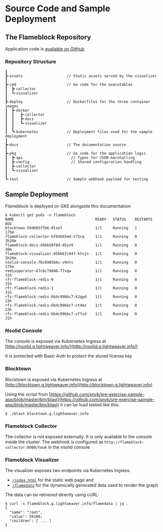 # Source Code and Sample Deployment

## The Flameblock Repository

Application code is [available on GitHub](https://github.com/gargath/flameblock)

### Repository Structure

```
┃
┣╸assets                    // Static assets served by the visualizer
┃
┣╸cmd                       // Go code for the executables
┃  ┣╸collector
┃  ┗╸visualizer
┃
┣╸deploy                    // Dockerfiles for the three container images
┃  ┣╸docker
┃  ┃   ┣╸collector
┃  ┃   ┣╸docs
┃  ┃   ┗╸visualizer
┃  ┃
┃  ┗╸kubernetes             // Deployment files used for the sample deployment
┃
┣╸docs                      // The documentation source
┃
┣╸pkg                       // Go code for the application logic
┃  ┣╸api                      // Types for JSON marshalling
┃  ┣╸config                   // Shared configuration handling
┃  ┣╸collector
┃  ┗╸visualizer
┃
┗╸test                      // Sample webhook payload for testing
```

## Sample Deployment

Flameblock is deployed on GKE alongside this documentation:

```
$ kubectl get pods -n flameblock
NAME                                     READY   STATUS    RESTARTS   AGE
blocktown-56d685ffb6-8lsm7               1/1     Running   1          175m
flameblock-collector-b764b654d-t72cq     1/1     Running   0          3h26m
flameblock-docs-d5bb58f8d-85zv9          1/1     Running   0          30m
flameblock-visualizer-85bb67c947-htsjn   1/1     Running   0          3h26m
nsolid-console-7bc6985bbc-v9nts          1/1     Running   0          175m
redisoperator-67c6c79d46-77vqw           1/1     Running   0          31h
rfr-flameblock-redis-0                   1/1     Running   0          31h
rfr-flameblock-redis-1                   1/1     Running   0          31h
rfs-flameblock-redis-6b4c99bbc7-k2qpd    1/1     Running   0          23h
rfs-flameblock-redis-6b4c99bbc7-st4mz    1/1     Running   0          23h
rfs-flameblock-redis-6b4c99bbc7-zffzd    1/1     Running   0          31h
```

### Nsolid Console

The console is exposed via Kubernetes Ingress at [http://nsolid.g.lightweaver.info/](http://nsolid.g.lightweaver.info/)

It is protected with Basic Auth to protect the stored license key


### Blocktown

Blocktown is exposed via Kubernetes Ingress at [http://blocktown.g.lightweaver.info](http://blocktown.g.lightweaver.info)

Using the script from [https://github.com/snyk/sre-exercise-sample-app/blob/master/bin/blast](https://github.com/snyk/sre-exercise-sample-app/blob/master/bin/blast)
it can be load tested like this:
```
$ ./blast blocktown.g.lightweaver.info
```

### Flameblock Collector

The collector is not exposed externally. It is only available to the console inside the cluster. The webhook is configured as `http://flameblock-collector:8000/hook` in the nsolid console


### Flameblock Visualizer

The visualizer exposes two endpoints via Kubernetes Ingress:

* [`/index.html`](http://flameblock.g.lightweaver.info/index.html) for the static web page
and
* [`/flamedata`](http://flameblock.g.lightweaver.info/flamedata) for the dynamically generated data used to render the graph

The data can be retrieved directly using cURL:
```
$ curl -s flameblock.g.lightweaver.info/flamedata | jq .
{
  "name": "root",
  "value": 56100,
  "children": [ ... ]
}
```
